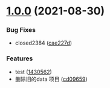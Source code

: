 # [1.0.0](https://github.com/myNameCao/node/compare/v2.9.1...v1.0.0) (2021-08-30)


### Bug Fixes

* closed2384 ([cae227d](https://github.com/myNameCao/node/commit/cae227d739eda894d330dab580b868e765ebaa7f))


### Features

* test ([1430562](https://github.com/myNameCao/node/commit/1430562e8dbe87349bfd83646a51e2716c3da0f0))
* 删除旧的data 项目 ([cd09659](https://github.com/myNameCao/node/commit/cd09659c4b117b11fca76497289364e86c843d18))



